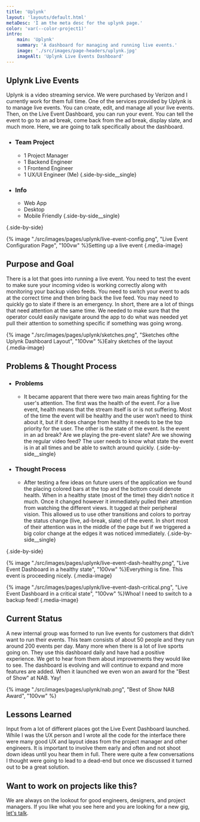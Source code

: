 ```yaml
---
title: 'Uplynk'
layout: 'layouts/default.html'
metaDesc: 'I am the meta desc for the uplynk page.'
color: 'var(--color-project1)'
intro:
    main: 'Uplynk'
    summary: 'A dashboard for managing and running live events.'
    image: './src/images/page-headers/uplynk.jpg'
    imageAlt: 'Uplynk Live Events Dashboard'
---
```


## Uplynk Live Events

Uplynk is a video streaming service. We were purchased by Verizon and I currently work for them full time. One of the services provided by Uplynk is to manage live events. You can create, edit, and manage all your live events. Then, on the Live Event Dashboard, you can run your event. You can tell the event to go to an ad break, come back from the ad break, display slate, and much more. Here, we are going to talk specifically about the dashboard.

- ### Team Project
    - 1 Project Manager
    - 1 Backend Engineer
    - 1 Frontend Engineer
    - 1 UX/UI Engineer (Me)
  {.side-by-side__single}

- ### Info
    - Web App
    - Desktop
    - Mobile Friendly
  {.side-by-side__single}

{.side-by-side}

{% image "./src/images/pages/uplynk/live-event-config.png", "Live Event Configuration Page", "100vw" %}<span>Setting up a live event</span>
{.media-image}

## Purpose and Goal

There is a lot that goes into running a live event. You need to test the event to make sure your incoming video is working correctly along with monitoring your backup video feeds. You need to switch your event to ads at the correct time and then bring back the live feed. You may need to quickly go to slate if there is an emergency. In short, there are a lot of things that need attention at the same time. We needed to make sure that the operator could easily navigate around the app to do what was needed yet pull their attention to something specific if something was going wrong.

{% image "./src/images/pages/uplynk/sketches.png", "Sketches ofthe Uplynk Dashboard Layout", "100vw" %}<span>Ealry sketches of the layout</span>
{.media-image}

## Problems & Thought Process

- ### Problems
    - It became apparent that there were two main areas fighting for the user's attention. The first was the health of the event. For a live event, health means that the stream itself is or is not suffering. Most of the time the event will be healthy and the user won’t need to think about it, but if it does change from healthy it needs to be the top priority for the user. The other is the state of the event. Is the event in an ad break? Are we playing the pre-event slate? Are we showing the regular video feed? The user needs to know what state the event is in at all times and be able to switch around quickly.
  {.side-by-side__single}

- ### Thought Process
    - After testing a few ideas on future users of the application we found the placing colored bars at the top and the bottom could denote health. When in a healthy state (most of the time) they didn’t notice it much. Once it changed however it immediately pulled their attention from watching the different views. It tugged at their peripheral vision. This allowed us to use other transitions and colors to portray the status change (live, ad-break, slate) of the event. In short most of their attention was in the middle of the page but if we triggered a big color change at the edges it was noticed immediately.
  {.side-by-side__single}

{.side-by-side}

{% image "./src/images/pages/uplynk/live-event-dash-healthy.png", "Live Event Dashboard in a healthy state", "100vw" %}<span>Everything is fine. This event is proceeding nicely.</span>
{.media-image}

{% image "./src/images/pages/uplynk/live-event-dash-critical.png", "Live Event Dashboard in a critical state", "100vw" %}<span>Whoa! I need to switch to a backup feed!</span>
{.media-image}

## Current Status

A new internal group was formed to run live events for customers that didn’t want to run their events. This team consists of about 50 people and they run around 200 events per day. Many more when there is a lot of live sports going on. They use this dashboard daily and have had a positive experience. We get to hear from them about improvements they would like to see. The dashboard is evolving and will continue to expand and more features are added. When it launched we even won an award for the "Best of Show" at NAB. Yay!

{% image "./src/images/pages/uplynk/nab.png", "Best of Show NAB Award", "100vw" %}

## Lessons Learned

Input from a lot of different places got the Live Event Dashboard launched. While I was the UX person and I wrote all the code for the interface there were many good UX and layout ideas from the project manager and other engineers. It is important to involve them early and often and not shoot down ideas until you hear them in full. There were quite a few conversations I thought were going to lead to a dead-end but once we discussed it turned out to be a great solution.

## Want to work on projects like this?

We are always on the lookout for good engineers, designers, and project managers. If you like what you see here and you are looking for a new gig, [let's talk](mailto:luke@lukelarsen.com).